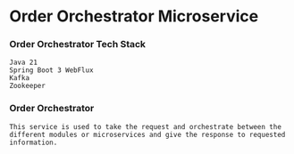 # Order Orchestrator Microservice

### Order Orchestrator Tech Stack
```
Java 21
Spring Boot 3 WebFlux
Kafka
Zookeeper
```

### Order Orchestrator
```
This service is used to take the request and orchestrate between the different modules or microservices and give the response to requested information.
```
